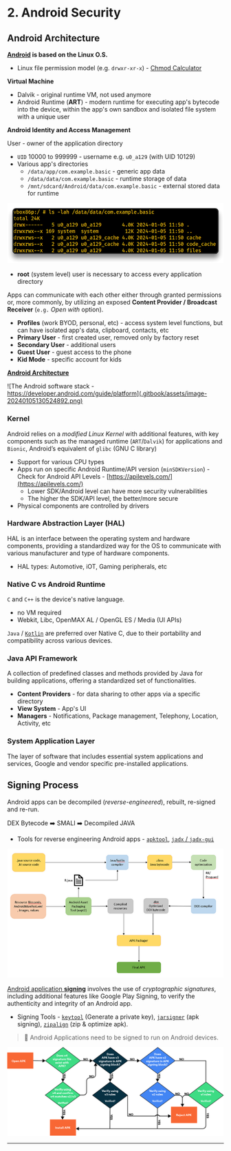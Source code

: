 # 2. Android Security

## Android Architecture

**[Android](https://source.android.com/docs/) is based on the Linux O.S.**

- Linux file permission model (e.g. `drwxr-xr-x`) - [Chmod Calculator](https://chmod-calculator.com/)

**Virtual Machine**

- Dalvik - original runtime VM, not used anymore
- Android Runtime (**ART**) - modern runtime for executing app's bytecode into the device, within the app's own sandbox and isolated file system with a unique user

**Android Identity and Access Management**

User - owner of the application directory

- `UID` 10000 to 999999 - username e.g. `u0_a129` (with UID 10129)
- Various app's directories
  - `/data/app/com.example.basic` - generic app data
  - `/data/data/com.example.basic` - runtime storage of data
  - `/mnt/sdcard/Android/data/com.example.basic` - external stored data for runtime

![](.gitbook/assets/2024-01-05_12-55-28_284.png)

- **root** (system level) user is necessary to access every application directory

Apps can communicate with each other either through granted permissions or, more commonly, by utilizing an exposed **Content Provider / Broadcast Receiver** (`e.g.` *Open with* option).

- **Profiles** (work BYOD, personal, etc) - access system level functions, but can have isolated app's data, clipboard, contacts, etc
- **Primary User** - first created user, removed only by factory reset
- **Secondary User** - additional users
- **Guest User** - guest access to the phone
- **Kid Mode** - specific account for kids

[**Android Architecture**](https://mas.owasp.org/MASTG/Android/0x05a-Platform-Overview/#android-architecture)

![The Android software stack - https://developer.android.com/guide/platform](.gitbook/assets/image-20240105130524892.png)

### Kernel

Android relies on a *modified Linux Kernel* with additional features, with key components such as the managed runtime (`ART`/`Dalvik`) for applications and `Bionic`, Android’s equivalent of `glibc` (GNU C library)

- Support for various CPU types
- Apps run on specific Android Runtime/API version (`minSDKVersion`) - Check for Android API Levels - [https://apilevels.com/](https://apilevels.com/)
  - Lower SDK/Android level can have more security vulnerabilities
  - The higher the SDK/API level, the better/more secure
- Physical components are controlled by drivers

### Hardware Abstraction Layer (HAL)

HAL is an interface between the operating system and hardware components, providing a standardized way for the OS to communicate with various manufacturer and type of hardware components.

- HAL types: Automotive, iOT, Gaming peripherals, etc

###  Native C vs Android Runtime

`C` and `C++` is the device's native language.

- no VM required
- Webkit, Libc, OpenMAX AL / OpenGL ES / Media (UI APIs)

`Java` / [`Kotlin`](https://developer.android.com/kotlin) are preferred over Native C, due to their portability and compatibility across various devices.

### Java API Framework

A collection of predefined classes and methods provided by Java for building applications, offering a standardized set of functionalities.

- **Content Providers** - for data sharing to other apps via a specific directory
- **View System** - App's UI
- **Managers** - Notifications, Package management, Telephony, Location, Activity, etc

### System Application Layer

The layer of software that includes essential system applications and services, Google and vendor specific pre-installed applications.

## Signing Process

Android apps can be decompiled (*reverse-engineered*), rebuilt, re-signed and re-run.

DEX Bytecode ➡️ SMALI ➡️ Decompiled JAVA

- Tools for reverse engineering Android apps - [`apktool`](https://apktool.org/), [`jadx` / `jadx-gui`](https://github.com/skylot/jadx)

![Android build process](.gitbook/assets/1-pYeENzIsobLH6nfRCK9SA.png)

[Android application **signing**](https://developer.android.com/studio/publish/app-signing) involves the use of *cryptographic signatures*, including additional features like Google Play Signing, to verify the authenticity and integrity of an Android app.

- Signing Tools - [`keytool`](https://docs.oracle.com/javase/10/tools/keytool.htm#JSWOR-GUID-5990A2E4-78E3-47B7-AE75-6D1826259549) (Generate a private key), [`jarsigner`](https://docs.oracle.com/javase/8/docs/technotes/tools/windows/jarsigner.html) (apk signing), [`zipalign`](https://developer.android.com/tools/zipalign) (zip & optimize apk).

> 📌 Android Applications need to be signed to run on Android devices.



![APK validation process v4 - source.android.com](.gitbook/assets/image-20240105151318551.png)

------

